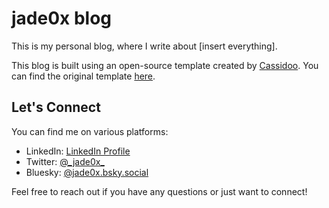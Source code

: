 # jade0x blog

This is my personal blog, where I write about [insert everything].

This blog is built using an open-source template created by [Cassidoo](https://github.com/cassidoo?tab=overview&from=2024-09-01&to=2024-09-14). You can find the original template [here](https://github.com/cassidoo/blahg).

## Let's Connect

You can find me on various platforms:

- LinkedIn: [LinkedIn Profile](https://www.linkedin.com/in/jade-garafola/)
- Twitter: [@\_jade0x\_](https://x.com/_jade0x_)
- Bluesky: [@jade0x.bsky.social](https://jade0x.bsky.social/L)

Feel free to reach out if you have any questions or just want to connect!
